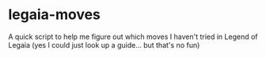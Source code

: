 # legaia-moves
A quick script to help me figure out which moves I haven't tried in Legend of Legaia (yes I could just look up a guide... but that's no fun)
